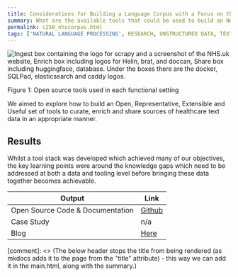 ```yaml
---
title: Considerations for Building a Language Corpus with a Focus on the NHS
summary: What are the available tools that could be used to build an NHS-focussed collection of texts which could help developers build better NLP tools for the healthcare system.
permalink: c250_nhscorpus.html
tags: ['NATURAL LANGUAGE PROCESSING', RESEARCH, UNSTRUCTURED DATA, TEXT DATA, OPEN DATA, PYTHON, PAUSED, EXPERIMENTAL]
---
```


![Ingest box containing the logo for scrapy and a screenshot of the NHS.uk website, Enrich box including logos for Helin, brat, and doccan, Share box including huggingface, database. Under the boxes there are the docker, SQLPad, elasticsearch and caddy logos.](../images/c250fig1.png)
<figcaption>Figure 1: Open source tools used in each functional setting</figcaption>

We aimed to explore how to build an Open, Representative, Extensible and Useful set of tools to curate, enrich and share sources of healthcare text data in an appropriate manner.

## Results

Whilst a tool stack was developed which achieved many of our objectives, the key learning points were around the knowledge gaps which need to be addressed at both a data and tooling level before bringing these data together becomes achievable.

| Output | Link |
| ---- | ---- |
| Open Source Code & Documentation | [Github](https://github.com/nhsx/language-corpus-tools) |
| Case Study | n/a |
| Blog | [Here](https://nhsx.github.io/AnalyticsUnit/languagecorpusdiscovery.html) |

[comment]: <> (The below header stops the title from being rendered (as mkdocs adds it to the page from the "title" attribute) - this way we can add it in the main.html, along with the summary.)
#
